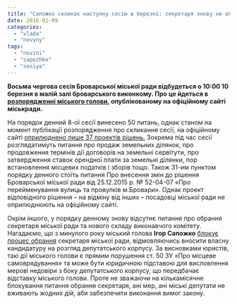 ```yaml
---
title: "Сапожко скликає наступну сесію в березні: секретаря знову не обиратимуть"
date: 2016-02-09
categories: 
  - "vlada"
  - "novyny"
tags: 
  - "novini"
  - "sapozhko"
  - "sesiya"
---
```


**Восьма чергова сесія Броварської міської ради відбудеться о 10:00 10 березня в малій залі броварського виконкому. Про це йдеться в [розпорядженні міського голови](http://brovary-rada.gov.ua/rozporyadzhennya-m%D1%96skogo-golovi-v%D1%96d-09022016-%E2%84%9627-od-pro-sklikannya-vosmo%D1%97-chergovo%D1%97-ses%D1%96%D1%97-brovarsko%D1%97), опублікованому на офіційному сайті міськради.**

На порядок денний 8-ої сесії винесено 50 питань, однак станом на момент публікації розпорядження про скликання сесії, на офіційному сайті [оприлюднено лише 37 проектів рішень.](http://brovary-rada.gov.ua/proekty_rishen_miskoi_rady) Зокрема під час сесії розглядатимуть питання про продаж земельних ділянок, про продовження термінів дії договорів на земельні сервітути, про затвердження ставок орендної плати за земельні ділянки, пор встановлення місцевих податків і зборів тощо. Також 31-им пунктом порядку денного стоїть питання Про внесення змін до рішення Броварської міської ради від 25.12.2015 р. № 52-04-07 «Про перейменування вулиць та провулків м.Бровари». Однак проект відповідного рішення – на відміну від інших – посадовці міської ради не оприлюднюють на офіційному сайті.

Окрім іншого, у порядку денному знову відсутнє питання про обрання секретаря міської ради та нового складу виконавчого комітету. Нагадаємо, що з минулого року міський голова **Ігор Сапожко** [блокує процес обрання](https://mpz.brovary.org/sapozhko-porushuye-zakon-blokuyuchy-obrannya-sekretarya-miskrady-yuryst/) секретаря міської ради, відмовляючись вносити власну кандидатуру на розгляд депутатського корпусу. За висновками юристів, такі дії міського голови є прямим порушення ст. 50 ЗУ «Про місцеве самоврядування» та може бути юридичною підставою для висловлення мерові недовіри з боку депутатського корпусу, що передбачає відставку міського голови. Проте не зважаючи на кількамісячне блокування питання обрання секретаря, ані мер, ані міські депутати не вживають жодних дій, аби забезпечити виконання вимог закону.
